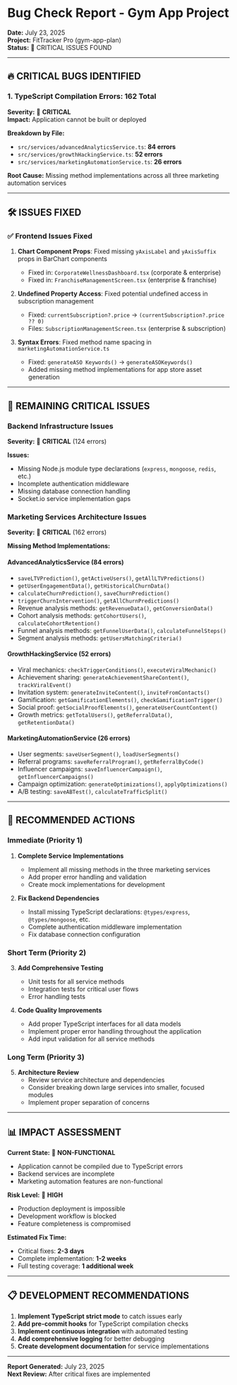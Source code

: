 # Bug Check Report - Gym App Project
**Date:** July 23, 2025  
**Project:** FitTracker Pro (gym-app-plan)  
**Status:** 🚨 CRITICAL ISSUES FOUND

---

## 🔥 **CRITICAL BUGS IDENTIFIED**

### **1. TypeScript Compilation Errors: 162 Total**

**Severity:** 🔴 **CRITICAL**  
**Impact:** Application cannot be built or deployed

**Breakdown by File:**
- `src/services/advancedAnalyticsService.ts`: **84 errors**
- `src/services/growthHackingService.ts`: **52 errors**  
- `src/services/marketingAutomationService.ts`: **26 errors**

**Root Cause:** Missing method implementations across all three marketing automation services

---

## 🛠️ **ISSUES FIXED**

### **✅ Frontend Issues Fixed**
1. **Chart Component Props**: Fixed missing `yAxisLabel` and `yAxisSuffix` props in BarChart components
   - Fixed in: `CorporateWellnessDashboard.tsx` (corporate & enterprise)
   - Fixed in: `FranchiseManagementScreen.tsx` (enterprise & franchise)

2. **Undefined Property Access**: Fixed potential undefined access in subscription management
   - Fixed: `currentSubscription?.price` → `(currentSubscription?.price ?? 0)`
   - Files: `SubscriptionManagementScreen.tsx` (enterprise & subscription)

3. **Syntax Errors**: Fixed method name spacing in `marketingAutomationService.ts`
   - Fixed: `generateASO Keywords()` → `generateASOKeywords()`
   - Added missing method implementations for app store asset generation

---

## 🚨 **REMAINING CRITICAL ISSUES**

### **Backend Infrastructure Issues**
**Severity:** 🔴 **CRITICAL** (124 errors)

**Issues:**
- Missing Node.js module type declarations (`express`, `mongoose`, `redis`, etc.)
- Incomplete authentication middleware
- Missing database connection handling
- Socket.io service implementation gaps

### **Marketing Services Architecture Issues**
**Severity:** 🔴 **CRITICAL** (162 errors)

**Missing Method Implementations:**

#### **AdvancedAnalyticsService** (84 errors)
- `saveLTVPrediction()`, `getActiveUsers()`, `getAllLTVPredictions()`
- `getUserEngagementData()`, `getHistoricalChurnData()`
- `calculateChurnPrediction()`, `saveChurnPrediction()`
- `triggerChurnIntervention()`, `getAllChurnPredictions()`
- Revenue analysis methods: `getRevenueData()`, `getConversionData()`
- Cohort analysis methods: `getCohortUsers()`, `calculateCohortRetention()`
- Funnel analysis methods: `getFunnelUserData()`, `calculateFunnelSteps()`
- Segment analysis methods: `getUsersMatchingCriteria()`

#### **GrowthHackingService** (52 errors)
- Viral mechanics: `checkTriggerConditions()`, `executeViralMechanic()`
- Achievement sharing: `generateAchievementShareContent()`, `trackViralEvent()`
- Invitation system: `generateInviteContent()`, `inviteFromContacts()`
- Gamification: `getGamificationElements()`, `checkGamificationTrigger()`
- Social proof: `getSocialProofElements()`, `generateUserCountContent()`
- Growth metrics: `getTotalUsers()`, `getReferralData()`, `getRetentionData()`

#### **MarketingAutomationService** (26 errors)
- User segments: `saveUserSegment()`, `loadUserSegments()`
- Referral programs: `saveReferralProgram()`, `getReferralByCode()`
- Influencer campaigns: `saveInfluencerCampaign()`, `getInfluencerCampaigns()`
- Campaign optimization: `generateOptimizations()`, `applyOptimizations()`
- A/B testing: `saveABTest()`, `calculateTrafficSplit()`

---

## 🎯 **RECOMMENDED ACTIONS**

### **Immediate (Priority 1)**
1. **Complete Service Implementations**
   - Implement all missing methods in the three marketing services
   - Add proper error handling and validation
   - Create mock implementations for development

2. **Fix Backend Dependencies**
   - Install missing TypeScript declarations: `@types/express`, `@types/mongoose`, etc.
   - Complete authentication middleware implementation
   - Fix database connection configuration

### **Short Term (Priority 2)**
3. **Add Comprehensive Testing**
   - Unit tests for all service methods
   - Integration tests for critical user flows
   - Error handling tests

4. **Code Quality Improvements**
   - Add proper TypeScript interfaces for all data models
   - Implement proper error handling throughout the application
   - Add input validation for all service methods

### **Long Term (Priority 3)**
5. **Architecture Review**
   - Review service architecture and dependencies
   - Consider breaking down large services into smaller, focused modules
   - Implement proper separation of concerns

---

## 📊 **IMPACT ASSESSMENT**

**Current State:** 🔴 **NON-FUNCTIONAL**
- Application cannot be compiled due to TypeScript errors
- Backend services are incomplete
- Marketing automation features are non-functional

**Risk Level:** 🔴 **HIGH**
- Production deployment is impossible
- Development workflow is blocked
- Feature completeness is compromised

**Estimated Fix Time:** 
- Critical fixes: **2-3 days**
- Complete implementation: **1-2 weeks**
- Full testing coverage: **1 additional week**

---

## 📋 **DEVELOPMENT RECOMMENDATIONS**

1. **Implement TypeScript strict mode** to catch issues early
2. **Add pre-commit hooks** for TypeScript compilation checks
3. **Implement continuous integration** with automated testing
4. **Add comprehensive logging** for better debugging
5. **Create development documentation** for service implementations

---

**Report Generated:** July 23, 2025  
**Next Review:** After critical fixes are implemented
